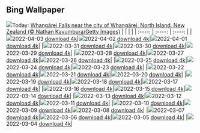 ## Bing Wallpaper
![](./wallpaper/2022-04-03.jpg)Today: [Whangārei Falls near the city of Whangārei, North Island, New Zealand (© Nathan Kavumbura/Getty Images)](./wallpaper/2022-04-03.jpg)
|      |      |      |
| :----: | :----: | :----: |
|![](./wallpaper/2022-04-03_sm.jpg)2022-04-03 [download 4k](./wallpaper/2022-04-03.jpg)|![](./wallpaper/2022-04-02_sm.jpg)2022-04-02 [download 4k](./wallpaper/2022-04-02.jpg)|![](./wallpaper/2022-04-01_sm.jpg)2022-04-01 [download 4k](./wallpaper/2022-04-01.jpg)|
|![](./wallpaper/2022-03-31_sm.jpg)2022-03-31 [download 4k](./wallpaper/2022-03-31.jpg)|![](./wallpaper/2022-03-30_sm.jpg)2022-03-30 [download 4k](./wallpaper/2022-03-30.jpg)|![](./wallpaper/2022-03-29_sm.jpg)2022-03-29 [download 4k](./wallpaper/2022-03-29.jpg)|
|![](./wallpaper/2022-03-28_sm.jpg)2022-03-28 [download 4k](./wallpaper/2022-03-28.jpg)|![](./wallpaper/2022-03-27_sm.jpg)2022-03-27 [download 4k](./wallpaper/2022-03-27.jpg)|![](./wallpaper/2022-03-26_sm.jpg)2022-03-26 [download 4k](./wallpaper/2022-03-26.jpg)|
|![](./wallpaper/2022-03-25_sm.jpg)2022-03-25 [download 4k](./wallpaper/2022-03-25.jpg)|![](./wallpaper/2022-03-24_sm.jpg)2022-03-24 [download 4k](./wallpaper/2022-03-24.jpg)|![](./wallpaper/2022-03-23_sm.jpg)2022-03-23 [download 4k](./wallpaper/2022-03-23.jpg)|
|![](./wallpaper/2022-03-22_sm.jpg)2022-03-22 [download 4k](./wallpaper/2022-03-22.jpg)|![](./wallpaper/2022-03-21_sm.jpg)2022-03-21 [download 4k](./wallpaper/2022-03-21.jpg)|![](./wallpaper/2022-03-20_sm.jpg)2022-03-20 [download 4k](./wallpaper/2022-03-20.jpg)|
|![](./wallpaper/2022-03-19_sm.jpg)2022-03-19 [download 4k](./wallpaper/2022-03-19.jpg)|![](./wallpaper/2022-03-18_sm.jpg)2022-03-18 [download 4k](./wallpaper/2022-03-18.jpg)|![](./wallpaper/2022-03-17_sm.jpg)2022-03-17 [download 4k](./wallpaper/2022-03-17.jpg)|
|![](./wallpaper/2022-03-16_sm.jpg)2022-03-16 [download 4k](./wallpaper/2022-03-16.jpg)|![](./wallpaper/2022-03-15_sm.jpg)2022-03-15 [download 4k](./wallpaper/2022-03-15.jpg)|![](./wallpaper/2022-03-14_sm.jpg)2022-03-14 [download 4k](./wallpaper/2022-03-14.jpg)|
|![](./wallpaper/2022-03-13_sm.jpg)2022-03-13 [download 4k](./wallpaper/2022-03-13.jpg)|![](./wallpaper/2022-03-12_sm.jpg)2022-03-12 [download 4k](./wallpaper/2022-03-12.jpg)|![](./wallpaper/2022-03-11_sm.jpg)2022-03-11 [download 4k](./wallpaper/2022-03-11.jpg)|
|![](./wallpaper/2022-03-10_sm.jpg)2022-03-10 [download 4k](./wallpaper/2022-03-10.jpg)|![](./wallpaper/2022-03-09_sm.jpg)2022-03-09 [download 4k](./wallpaper/2022-03-09.jpg)|![](./wallpaper/2022-03-08_sm.jpg)2022-03-08 [download 4k](./wallpaper/2022-03-08.jpg)|
|![](./wallpaper/2022-03-07_sm.jpg)2022-03-07 [download 4k](./wallpaper/2022-03-07.jpg)|![](./wallpaper/2022-03-06_sm.jpg)2022-03-06 [download 4k](./wallpaper/2022-03-06.jpg)|![](./wallpaper/2022-03-05_sm.jpg)2022-03-05 [download 4k](./wallpaper/2022-03-05.jpg)|
|![](./wallpaper/2022-03-04_sm.jpg)2022-03-04 [download 4k](./wallpaper/2022-03-04.jpg)|